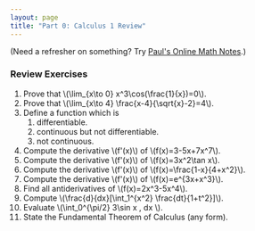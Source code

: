 ```yaml
---
layout: page
title: "Part 0: Calculus 1 Review"
---
```


(Need a refresher on something? Try [Paul's Online Math Notes][paul].)

[paul]: http://tutorial.math.lamar.edu/Classes/CalcI/CalcI.aspx

### Review Exercises

1.  Prove that \\(\lim_{x\to 0} x^3\cos(\frac{1}{x})=0\\).
2.  Prove that \\(\lim_{x\to 4} \frac{x-4}{\sqrt{x}-2}=4\\).
3.  Define a function which is
    1. differentiable.
    2. continuous but not differentiable.
    3. not continuous.
4.  Compute the derivative \\(f'(x)\\) of \\(f(x)=3-5x+7x^7\\).
4.  Compute the derivative \\(f'(x)\\) of \\(f(x)=3x^2\tan x\\).
5.  Compute the derivative \\(f'(x)\\) of \\(f(x)=\frac{1-x}{4+x^2}\\).
6.  Compute the derivative \\(f'(x)\\) of \\(f(x)=e^{3x+x^3}\\).
7.  Find all antiderivatives of \\(f(x)=2x^3-5x^4\\).
8.  Compute \\(\frac{d}{dx}[\int_1^{x^2} \frac{dt}{1+t^2}]\\).
9.  Evaluate \\(\int_0^{\pi/2} 3\sin x \, dx \\).
10. State the Fundamental Theorem of Calculus (any form).
